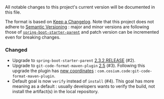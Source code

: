 All notable changes to this project's current version will be documented in this file.

The format is based on [Keep a Changelog](https://keepachangelog.com/en/1.0.0/). Note that this
project does not adhere to [Semantic Versioning](https://semver.org/spec/v2.0.0.html) : major and
minor versions are following those of [`spring-boot-starter-parent`](https://spring.io/projects/spring-boot)
and patch version can be incremented even for breaking changes.

### Changed
* Upgrade to `spring-boot-starter-parent` [2.3.2.RELEASE](https://github.com/spring-projects/spring-boot/releases/tag/v2.3.2.RELEASE) (#2).
* Upgrade to `git-code-format-maven-plugin` [2.5](https://github.com/Cosium/git-code-format-maven-plugin/releases/tag/2.5) (#3).
  Following this upgrade the plugin has [new coordinates](https://github.com/Cosium/git-code-format-maven-plugin#breaking-changes-between-1x-and-2x)
  : `com.cosium.code:git-code-format-maven-plugin`.
* Default goal is now `verify` instead of `install` (#4). This goal has more meaning as a default :
  usually developers wants to verify the build, not install the artifact(s) in the local repository.

